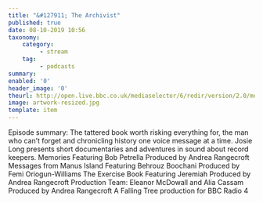 ```yaml
---
title: "&#127911; The Archivist"
published: true
date: 08-10-2019 10:56
taxonomy:
    category:
         - stream
    tag:
         - podcasts
summary:
enabled: '0'
header_image: '0'
theurl: http://open.live.bbc.co.uk/mediaselector/6/redir/version/2.0/mediaset/audio-nondrm-download/proto/http/vpid/p07p7qq9.mp3
image: artwork-resized.jpg
template: item
---
```

 
Episode summary: The tattered book worth risking everything for, the man who can’t forget and chronicling history one voice message at a time. Josie Long presents short documentaries and adventures in sound about record keepers. Memories Featuring Bob Petrella Produced by Andrea Rangecroft Messages from Manus Island Featuring Behrouz Boochani Produced by Femi Oriogun-Williams The Exercise Book Featuring Jeremiah Produced by Andrea Rangecroft Production Team: Eleanor McDowall and Alia Cassam Produced by Andrea Rangecroft A Falling Tree production for BBC Radio 4
